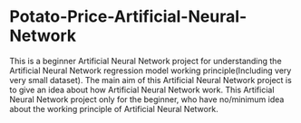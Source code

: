 # Potato-Price-Artificial-Neural-Network
This is a beginner Artificial Neural Network project for understanding the Artificial Neural Network regression model working principle(Including very very small dataset).
The main aim of this Artificial Neural Network project is to give an idea about how Artificial Neural Network work.
This Artificial Neural Network project only for the beginner, who have no/minimum idea about the working principle of Artificial Neural Network.
